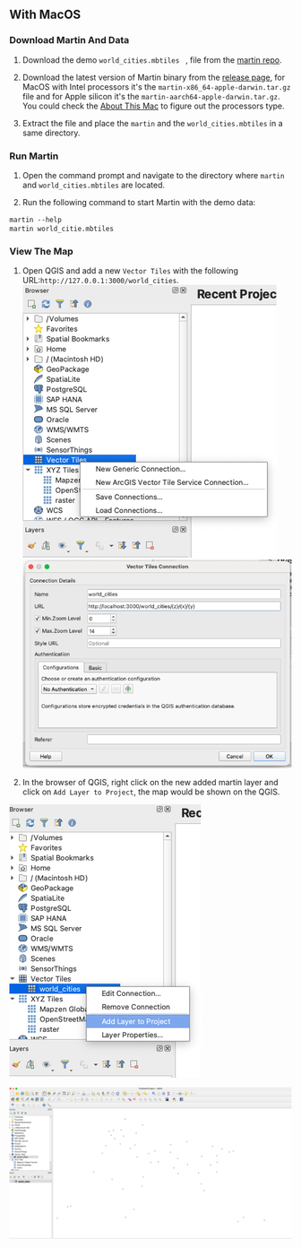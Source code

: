 ## With MacOS

### Download Martin And Data

1. Download the demo `world_cities.mbtiles
` , file from the [martin repo](https://github.com/maplibre/martin/blob/main/tests/fixtures/mbtiles/world_cities.mbtiles).

2. Download the latest version of Martin binary from the [release page](https://github.com/maplibre/martin/releases), for MacOS with Intel processors it's the `martin-x86_64-apple-darwin.tar.gz` file and for Apple silicon it's the `martin-aarch64-apple-darwin.tar.gz`. You could check the [About This Mac](https://support.apple.com/en-us/116943) to figure out the processors type.

3. Extract the file and place the `martin` and the `world_cities.mbtiles` in a same directory.

### Run Martin

1. Open the command prompt and navigate to the directory where `martin` and `world_cities.mbtiles` are located.

2. Run the following command to start Martin with the demo data:

```shell
martin --help
martin world_citie.mbtiles
```

### View The Map

1. Open QGIS and add a new `Vector Tiles` with the following URL:`http://127.0.0.1:3000/world_cities`.
![alt text](Images/quick_macos/add_vectory_layer1.png)
![alt text](Images/quick_macos/add_vector_layer2.png)

2. In the browser of QGIS, right click on the new added martin layer and click on `Add Layer to Project`, the map would be shown on the QGIS.

![alt text](Images/quick_macos/add_layer_to_view.png)

![alt text](Images/quick_macos/show_map.png)
